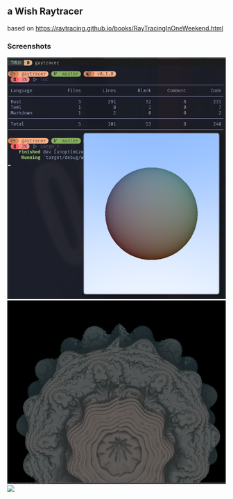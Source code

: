 ## a Wish Raytracer
based on https://raytracing.github.io/books/RayTracingInOneWeekend.html

### Screenshots
![](https://raw.githubusercontent.com/unic0rn9k/wowitsaraytracer/master/screenshot.jpeg)
![](https://raw.githubusercontent.com/unic0rn9k/wowitsaraytracer/master/mandelbulb.jpeg)
![](https://raw.githubusercontent.com/unic0rn9k/wowitsaraytracer/master/images/image_8.jpeg)
